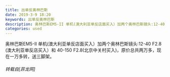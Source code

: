```yaml
---
title: 出单反奥林巴斯
date: 2019-3-9 18:20
keywords: 出单反奥林巴斯
description: 奥林巴斯EM5-II 单机(澳大利亚单反店面买入）加两个奥林巴斯镜头:12-40 F2.8 (澳大利亚单反店买入）和 40-150 F2.8(北京中关村买入)，原价总共两万多，现在一万多转，送三脚架。
categories: used
---
```

<td class="t_f" id="postmessage_3191488">

奥林巴斯EM5-II 单机(澳大利亚单反店面买入）加两个奥林巴斯镜头:12-40 F2.8 (澳大利亚单反店买入）和 40-150 F2.8(北京中关村买入)，原价总共两万多，现在一万多转，送三脚架。</td>
###### 转载自[菲龙网]